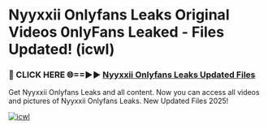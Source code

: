# Nyyxxii Onlyfans Leaks Original Videos 0nlyFans Leaked - Files Updated! (icwl)

<h3>🔴 CLICK HERE 🌐==►► <a href="https://tinyurl.com/x26r9saj" rel="nofollow">Nyyxxii Onlyfans Leaks Updated Files</a></h3>

Get Nyyxxii Onlyfans Leaks and all content. Now you can access all videos and pictures of Nyyxxii Onlyfans Leaks. New Updated Files 2025!

[![icwl](https://i.imgur.com/LkgZPqh.gif)](https://tinyurl.com/x26r9saj)
